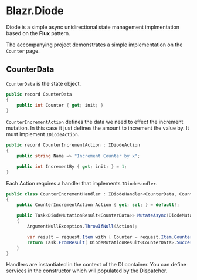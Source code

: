 # Blazr.Diode

Diode is a simple async unidirectional state management implmentation based on the **Flux** pattern.

The accompanying project demonstrates a simple implementation on the `Counter` page.

## CounterData

`CounterData` is the state object.

```csharp
public record CounterData
{
    public int Counter { get; init; }
}
```

`CounterIncrementAction` defines the data we need to effect the increment mutation.  In this case it just defines the amount to increment the value by.  It must implement `IDiodeAction`.  

```csharp
public record CounterIncrementAction : IDiodeAction
{
    public string Name => "Increment Counter by x";

    public int IncrementBy { get; init; } = 1;    
}
```

Each Action requires a handler that implements `IDiodeHandler`.

```csharp
public class CounterIncrementHandler : IDiodeHandler<CounterData, CounterIncrementAction>
{
    public CounterIncrementAction Action { get; set; } = default!;

    public Task<DiodeMutationResult<CounterData>> MutateAsync(DiodeMutationRequest<CounterData> request)
    {
        ArgumentNullException.ThrowIfNull(Action);

        var result = request.Item with { Counter = request.Item.Counter + Action.IncrementBy };
        return Task.FromResult( DiodeMutationResult<CounterData>.Success(result));
    }
}
```

Handlers are instantiated in the context of the DI container.  You can define services in the constructor which will populated by the Dispatcher. 

